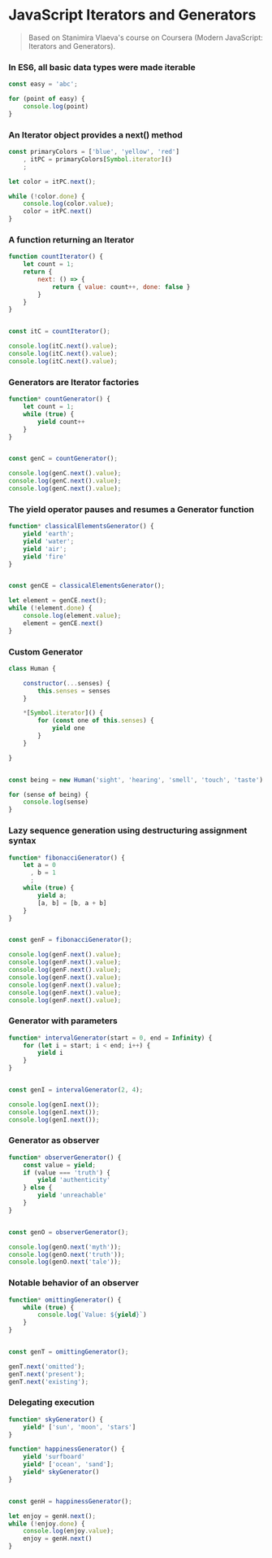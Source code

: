 




# JavaScript Iterators and Generators
> Based on Stanimira Vlaeva's course on Coursera (Modern JavaScript: Iterators and Generators).



### In ES6, all basic data types were made iterable

```JavaScript
const easy = 'abc';

for (point of easy) {
    console.log(point)
}
```



### An Iterator object provides a next() method

```JavaScript
const primaryColors = ['blue', 'yellow', 'red']
    , itPC = primaryColors[Symbol.iterator]()
    ;

let color = itPC.next();

while (!color.done) {
    console.log(color.value);
    color = itPC.next()
}
```



### A function returning an Iterator

```JavaScript
function countIterator() {
    let count = 1;
    return {
        next: () => {
            return { value: count++, done: false }
        }
    }
}


const itC = countIterator();

console.log(itC.next().value);
console.log(itC.next().value);
console.log(itC.next().value);
```



### Generators are Iterator factories

```JavaScript
function* countGenerator() {
    let count = 1;
    while (true) {
        yield count++
    }
}


const genC = countGenerator();

console.log(genC.next().value);
console.log(genC.next().value);
console.log(genC.next().value);
```



### The yield operator pauses and resumes a Generator function

```JavaScript
function* classicalElementsGenerator() {
    yield 'earth';
    yield 'water';
    yield 'air';
    yield 'fire'
}


const genCE = classicalElementsGenerator();

let element = genCE.next();
while (!element.done) {
    console.log(element.value);
    element = genCE.next()
}
```



### Custom Generator

```JavaScript
class Human {

    constructor(...senses) {
        this.senses = senses
    }

    *[Symbol.iterator]() {
        for (const one of this.senses) {
            yield one
        }
    }

}


const being = new Human('sight', 'hearing', 'smell', 'touch', 'taste');

for (sense of being) {
    console.log(sense)
}
```



### Lazy sequence generation using destructuring assignment syntax

```JavaScript
function* fibonacciGenerator() {
    let a = 0
      , b = 1
      ;
    while (true) {
        yield a;
        [a, b] = [b, a + b]
    }
}


const genF = fibonacciGenerator();

console.log(genF.next().value);
console.log(genF.next().value);
console.log(genF.next().value);
console.log(genF.next().value);
console.log(genF.next().value);
console.log(genF.next().value);
console.log(genF.next().value);
```



### Generator with parameters

```JavaScript
function* intervalGenerator(start = 0, end = Infinity) {
    for (let i = start; i < end; i++) {
        yield i   
    }
}


const genI = intervalGenerator(2, 4);

console.log(genI.next());
console.log(genI.next());
console.log(genI.next());
```



### Generator as observer

```JavaScript
function* observerGenerator() {
    const value = yield;
    if (value === 'truth') {
        yield 'authenticity'
    } else {
        yield 'unreachable'
    }
}


const genO = observerGenerator();

console.log(genO.next('myth'));
console.log(genO.next('truth'));
console.log(genO.next('tale'));
```



### Notable behavior of an observer

```JavaScript
function* omittingGenerator() {
    while (true) {
        console.log(`Value: ${yield}`)
    }
}


const genT = omittingGenerator();

genT.next('omitted');
genT.next('present');
genT.next('existing');
```



### Delegating execution

```JavaScript
function* skyGenerator() {
    yield* ['sun', 'moon', 'stars']
}

function* happinessGenerator() {
    yield 'surfboard'
    yield* ['ocean', 'sand'];
    yield* skyGenerator()
}


const genH = happinessGenerator();

let enjoy = genH.next();
while (!enjoy.done) {
    console.log(enjoy.value);
    enjoy = genH.next()
}
````
